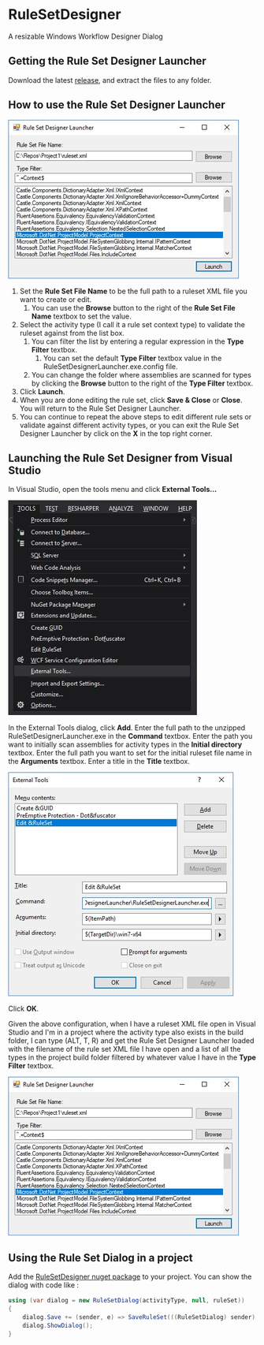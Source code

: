 # RuleSetDesigner
A resizable Windows Workflow Designer Dialog

## Getting the Rule Set Designer Launcher
Download the latest [release](releases), and extract the files to any folder.

## How to use the Rule Set Designer Launcher
![Rule Set Designer Launcher](images/rule-set-designer-launcher.jpg)

1. Set the **Rule Set File Name** to be the full path to a ruleset XML file you want to create or edit.
   1. You can use the **Browse** button to the right of the **Rule Set File Name** textbox to set the value.
1. Select the activity type (I call it a rule set context type) to validate the ruleset against from the list box.
   1. You can filter the list by entering a regular expression in the **Type Filter** textbox.
      1. You can set the default **Type Filter** textbox value in the RuleSetDesignerLauncher.exe.config file.
   1. You can change the folder where assemblies are scanned for types by clicking the **Browse** button to the right of the **Type Filter** textbox.
1. Click **Launch**.
1. When you are done editing the rule set, click **Save & Close** or **Close**. You will return to the Rule Set Designer Launcher.
1. You can continue to repeat the above steps to edit different rule sets or validate against different activity types, or you can exit the Rule Set Designer Launcher by click on the **X** in the top right corner.

## Launching the Rule Set Designer from Visual Studio
In Visual Studio, open the tools menu and click **External Tools...**

![Tools Menu](images/tools-menu.jpg)

In the External Tools dialog, click **Add**. 
Enter the full path to the unzipped RuleSetDesignerLauncher.exe in the **Command** textbox. 
Enter the path you want to initially scan assemblies for activity types in the **Initial directory** textbox. 
Enter the full path you want to set for the initial ruleset file name in the **Arguments** textbox. 
Enter a title in the **Title** textbox.

![External Tools Dialog](images/external-tools-dialog.jpg)

Click **OK**.

Given the above configuration, when I have a ruleset XML file open in Visual Studio and I'm in a project where the activity type also exists in the build folder, I can type (ALT, T, R) and get the Rule Set Designer Launcher loaded with the filename of the rule set XML file I have open and a list of all the types in the project build folder filtered by whatever value I have in the **Type Filter** textbox.

![External Tools Dialog](images/rule-set-designer-launcher.jpg)

## Using the Rule Set Dialog in a project
Add the [RuleSetDesigner nuget package](https://www.nuget.org/packages/RuleSetDesigner/) to your project. 
You can show the dialog with code like :

```C#
using (var dialog = new RuleSetDialog(activityType, null, ruleSet))
{
	dialog.Save += (sender, e) => SaveRuleSet(((RuleSetDialog) sender).RuleSet, fileName);
	dialog.ShowDialog();
}
```	
